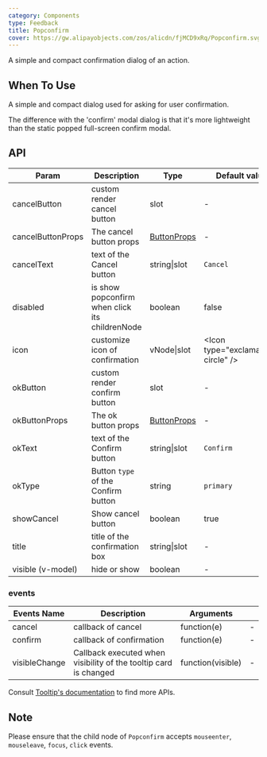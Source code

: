 ```yaml
---
category: Components
type: Feedback
title: Popconfirm
cover: https://gw.alipayobjects.com/zos/alicdn/fjMCD9xRq/Popconfirm.svg
---
```


A simple and compact confirmation dialog of an action.

## When To Use

A simple and compact dialog used for asking for user confirmation.

The difference with the 'confirm' modal dialog is that it's more lightweight than the static popped full-screen confirm modal.

## API

| Param | Description | Type | Default value | Version |
| --- | --- | --- | --- | --- |
| cancelButton | custom render cancel button | slot | - |  |
| cancelButtonProps | The cancel button props | [ButtonProps](/components/button/#API) | - |  |
| cancelText | text of the Cancel button | string\|slot | `Cancel` |  |
| disabled | is show popconfirm when click its childrenNode | boolean | false |  |
| icon | customize icon of confirmation | vNode\|slot | &lt;Icon type="exclamation-circle" /> |  |
| okButton | custom render confirm button | slot | - |  |
| okButtonProps | The ok button props | [ButtonProps](/components/button/#API) | - |  |
| okText | text of the Confirm button | string\|slot | `Confirm` |  |
| okType | Button `type` of the Confirm button | string | `primary` |  |
| showCancel | Show cancel button | boolean | true |  |
| title | title of the confirmation box | string\|slot | - |  |
| visible (v-model) | hide or show | boolean | - |  |

### events

| Events Name | Description | Arguments |  |
| --- | --- | --- | --- |
| cancel | callback of cancel | function(e) | - |
| confirm | callback of confirmation | function(e) | - |
| visibleChange | Callback executed when visibility of the tooltip card is changed | function(visible) | - |

Consult [Tooltip's documentation](/components/tooltip/#API) to find more APIs.

## Note

Please ensure that the child node of `Popconfirm` accepts `mouseenter`, `mouseleave`, `focus`, `click` events.
